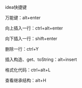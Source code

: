 idea快捷键

万能键：alt+enter

向上插入一行：ctrl+alt+enter

向下插入一行：shift+enter

删除一行：ctrl+Y

插入构造、get、toString：alt+insert

格式化代码：ctrl+alt+L

查看继承结构：alt+H

